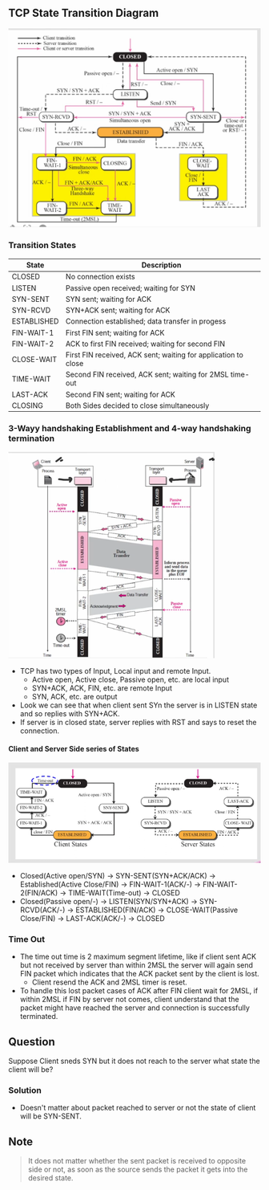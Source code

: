 ## TCP State Transition Diagram
![Alt text](image-6.png)
### Transition States
| State | Description |
| ----- | ----------- |
| CLOSED | No connection exists |
| LISTEN | Passive open received; waiting for SYN |
| SYN-SENT | SYN sent; waiting for ACK |
| SYN-RCVD | SYN+ACK sent; waiting for ACK |
| ESTABLISHED | Connection established; data transfer in progess |
| FIN-WAIT-1 | First FIN sent; waiting for ACK |
| FIN-WAIT-2 | ACK to first FIN received; waiting for second FIN |
| CLOSE-WAIT | First FIN received, ACK sent; waiting for application to close |
| TIME-WAIT | Second FIN received, ACK sent; waiting for 2MSL time-out |
| LAST-ACK | Second FIN sent; waiting for ACK |
| CLOSING | Both Sides decided to close simultaneously |
### 3-Wayy handshaking Establishment and 4-way handshaking termination
![Alt text](image-7.png)
- TCP has two types of Input, Local input and remote Input.
  - Active open, Active close, Passive open, etc. are local input
  - SYN+ACK, ACK, FIN, etc. are remote Input
  - SYN, ACK, etc. are output
- Look we can see that when client sent SYn the server is in LISTEN state and so replies with SYN+ACK.
- If server is in closed state, server replies with RST and says to reset the connection.
#### Client and Server Side series of States
![Alt text](image-8.png)
- Closed(Active open/SYN) -> SYN-SENT(SYN+ACK/ACK) -> Established(Active Close/FIN) -> FIN-WAIT-1(ACK/-) -> FIN-WAIT-2(FIN/ACK) -> TIME-WAIT(Time-out) -> CLOSED
- Closed(Passive open/-) -> LISTEN(SYN/SYN+ACK) -> SYN-RCVD(ACK/-) -> ESTABLISHED(FIN/ACK) -> CLOSE-WAIT(Passive Close/FIN) -> LAST-ACK(ACK/-) -> CLOSED

### Time Out
- The time out time is 2 maximum segment lifetime, like if client sent ACK but not received by server than within 2MSL the server will again send FIN packet which indicates that the ACK packet sent by the client is lost.
  - Client resend the ACK and 2MSL timer is reset.
- To handle this lost packet cases of ACK after FIN client wait for 2MSL, if within 2MSL if FIN by server not comes, client understand that the packet might have reached the server and connection is successfully terminated.

## Question
Suppose Client sneds SYN but it does not reach to the server what state the client will be?

### Solution
- Doesn't matter about packet reached to server or not the state of client will be SYN-SENT.

## Note
> It does not matter whether the sent packet is received to opposite side or not, as soon as the source sends the packet it gets into the desired state.